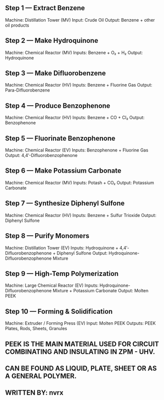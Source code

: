## Step 1 — Extract Benzene
Machine: Distillation Tower (MV)
Input: Crude Oil
Output: Benzene + other oil products

## Step 2 — Make Hydroquinone
Machine: Chemical Reactor (MV)
Inputs: Benzene + O₂ + H₂
Output: Hydroquinone

## Step 3 — Make Difluorobenzene
Machine: Chemical Reactor (HV)
Inputs: Benzene + Fluorine Gas
Output: Para-Difluorobenzene

## Step 4 — Produce Benzophenone
Machine: Chemical Reactor (HV)
Inputs: Benzene + CO + Cl₂
Output: Benzophenone

## Step 5 — Fluorinate Benzophenone
Machine: Chemical Reactor (EV)
Inputs: Benzophenone + Fluorine Gas
Output: 4,4′-Difluorobenzophenone

## Step 6 — Make Potassium Carbonate
Machine: Chemical Reactor (MV)
Inputs: Potash + CO₂
Output: Potassium Carbonate

## Step 7 — Synthesize Diphenyl Sulfone
Machine: Chemical Reactor (HV)
Inputs: Benzene + Sulfur Trioxide
Output: Diphenyl Sulfone

## Step 8 — Purify Monomers
Machine: Distillation Tower (EV)
Inputs: Hydroquinone + 4,4′-Difluorobenzophenone + Diphenyl Sulfone
Output: Hydroquinone-Difluorobenzophenone Mixture

## Step 9 — High-Temp Polymerization
Machine: Large Chemical Reactor (EV)
Inputs: Hydroquinone-Difluorobenzophenone Mixture + Potassium Carbonate
Output: Molten PEEK

## Step 10 — Forming & Solidification
Machine: Extruder / Forming Press (EV)
Input: Molten PEEK
Outputs: PEEK Plates, Rods, Sheets, Granules

## PEEK IS THE MAIN MATERIAL USED FOR CIRCUIT COMBINATING AND INSULATING IN ZPM - UHV. 
## CAN BE FOUND AS LIQUID, PLATE, SHEET OR AS A GENERAL POLYMER.

## WRITTEN BY: nvrx
